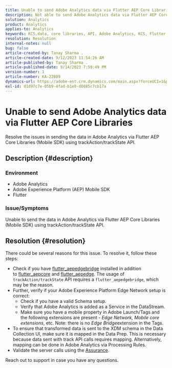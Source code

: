 ```yaml
---
title: Unable to send Adobe Analytics data via Flutter AEP Core Libraries
description: Not able to send Adobe Analytics data via Flutter AEP Core Libraries (Mobile SDK) using trackAction/trackState API.
solution: Analytics
product: Analytics
applies-to: Analytics
keywords: KCS,data, core libraries, API, Adobe Analytics, KCS, Flutter AEP, Mobile SDK, Edge Network, Mobile Core Extension, trackAction, trackState, flutter_aepedgebridge, flutter_aepcore, flutter_aepedge, Adobe Experience Platform
resolution: Resolution
internal-notes: null
bug: false
article-created-by: Tanay Sharma .
article-created-date: 9/12/2023 11:54:26 AM
article-published-by: Tanay Sharma .
article-published-date: 9/14/2023 7:59:49 PM
version-number: 1
article-number: KA-22809
dynamics-url: https://adobe-ent.crm.dynamics.com/main.aspx?forceUCI=1&pagetype=entityrecord&etn=knowledgearticle&id=6ff5471d-6351-ee11-be6f-6045bd0063aa
exl-id: d1d97c7e-05b9-4fad-b1e0-d0885c7cb17a
---
```

# Unable to send Adobe Analytics data via Flutter AEP Core Libraries


Resolve the issues in sending the data in Adobe Analytics via Flutter AEP Core Libraries (Mobile SDK) using trackAction/trackState API.

## Description {#description}


### Environment

- Adobe Analytics
- Adobe Experience Platform (AEP) Mobile SDK
- Flutter


### Issue/Symptoms

Unable to send the data in Adobe Analytics via Flutter AEP Core Libraries (Mobile SDK) using trackAction/trackState API.


## Resolution {#resolution}


There could be several reasons for this issue. To resolve it, follow these steps:

- Check if you have [flutter_aepedgebridge](https://pub.dev/packages/flutter_aepedgebridge "Follow link") installed in addition to [flutter_aepcore](https://pub.dev/packages/flutter_aepcore "Follow link") and [flutter_aepedge](https://pub.dev/packages/flutter_aepedge "Follow link"). The usage of `trackAction/trackState` API requires a `flutter_aepedgebridge`, which may be the reason.
- Further, verify if your Adobe Experience Platform Edge Network setup is correct:
    - Check if you have a valid Schema setup.
    - Verify that Adobe Analytics is added as a Service in the DataStream.
    - Make sure you have a mobile property in Adobe Launch/Tags and the following extensions are present - *Edge Network, Mobile core extensions*, etc. Note: there is no *Edge Bridge*extension in the Tags.
- To ensure that transformed data is sent to the XDM schema in the Data Collection UI, make sure it is mapped in the Data Prep. This is necessary because data sent with track API calls requires mapping. Alternatively, mapping can be done in Adobe Analytics via Processing Rules.
- Validate the server calls using the [Assurance](https://github.com/adobe/aepsdk_flutter/tree/main/plugins/flutter_aepassurance "Follow link").


Reach out to support in case you have any questions.
